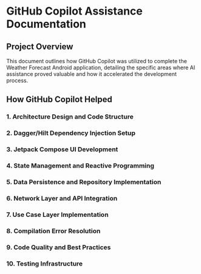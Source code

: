# GitHub Copilot Assistance Documentation

## Project Overview
This document outlines how GitHub Copilot was utilized to complete the Weather Forecast Android application, detailing the specific areas where AI assistance proved valuable and how it accelerated the development process.

## How GitHub Copilot Helped

### 1. **Architecture Design and Code Structure**

### 2. **Dagger/Hilt Dependency Injection Setup**

### 3. **Jetpack Compose UI Development**

### 4. **State Management and Reactive Programming**

### 5. **Data Persistence and Repository Implementation**

### 6. **Network Layer and API Integration**

### 7. **Use Case Layer Implementation**

### 8. **Compilation Error Resolution**

### 9. **Code Quality and Best Practices**

### 10. **Testing Infrastructure**
